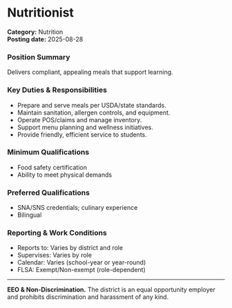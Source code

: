 # Nutritionist

**Category:** Nutrition  
**Posting date:** 2025-08-28

### Position Summary

Delivers compliant, appealing meals that support learning.

### Key Duties & Responsibilities
- Prepare and serve meals per USDA/state standards.
- Maintain sanitation, allergen controls, and equipment.
- Operate POS/claims and manage inventory.
- Support menu planning and wellness initiatives.
- Provide friendly, efficient service to students.

### Minimum Qualifications
- Food safety certification
- Ability to meet physical demands

### Preferred Qualifications
- SNA/SNS credentials; culinary experience
- Bilingual

### Reporting & Work Conditions
- Reports to: Varies by district and role
- Supervises: Varies by role
- Calendar: Varies (school-year or year-round)
- FLSA: Exempt/Non-exempt (role-dependent)

---
**EEO & Non-Discrimination.** The district is an equal opportunity employer and prohibits discrimination and harassment of any kind.

